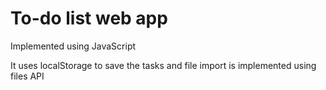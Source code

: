 # To-do list web app
Implemented using JavaScript

It uses localStorage to save the tasks and file import is implemented using files API

